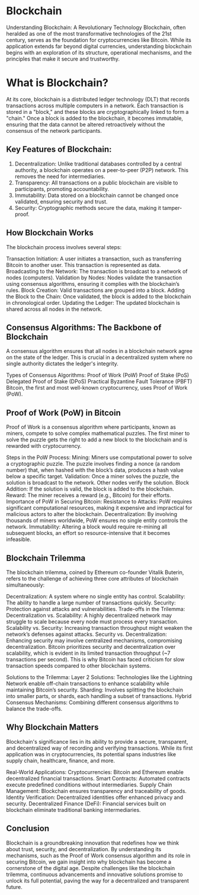 # Blockchain
Understanding Blockchain: A Revolutionary Technology
Blockchain, often heralded as one of the most transformative technologies of the 21st century, serves as the foundation for cryptocurrencies like Bitcoin. While its application extends far beyond digital currencies, understanding blockchain begins with an exploration of its structure, operational mechanisms, and the principles that make it secure and trustworthy.

# What is Blockchain?
At its core, blockchain is a distributed ledger technology (DLT) that records transactions across multiple computers in a network. Each transaction is stored in a "block," and these blocks are cryptographically linked to form a "chain." Once a block is added to the blockchain, it becomes immutable, ensuring that the data cannot be altered retroactively without the consensus of the network participants.

## Key Features of Blockchain:
1. Decentralization: Unlike traditional databases controlled by a central authority, a blockchain operates on a peer-to-peer (P2P) network. This removes the need for intermediaries.
2. Transparency: All transactions on a public blockchain are visible to participants, promoting accountability.
3. Immutability: Data stored on a blockchain cannot be changed once validated, ensuring security and trust.
4. Security: Cryptographic methods secure the data, making it tamper-proof.
## How Blockchain Works
The blockchain process involves several steps:

Transaction Initiation: A user initiates a transaction, such as transferring Bitcoin to another user. This transaction is represented as data.
Broadcasting to the Network: The transaction is broadcast to a network of nodes (computers).
Validation by Nodes: Nodes validate the transaction using consensus algorithms, ensuring it complies with the blockchain’s rules.
Block Creation: Valid transactions are grouped into a block.
Adding the Block to the Chain: Once validated, the block is added to the blockchain in chronological order.
Updating the Ledger: The updated blockchain is shared across all nodes in the network.
## Consensus Algorithms: The Backbone of Blockchain
A consensus algorithm ensures that all nodes in a blockchain network agree on the state of the ledger. This is crucial in a decentralized system where no single authority dictates the ledger's integrity.

Types of Consensus Algorithms:
Proof of Work (PoW)
Proof of Stake (PoS)
Delegated Proof of Stake (DPoS)
Practical Byzantine Fault Tolerance (PBFT)
Bitcoin, the first and most well-known cryptocurrency, uses Proof of Work (PoW).

## Proof of Work (PoW) in Bitcoin
Proof of Work is a consensus algorithm where participants, known as miners, compete to solve complex mathematical puzzles. The first miner to solve the puzzle gets the right to add a new block to the blockchain and is rewarded with cryptocurrency.

Steps in the PoW Process:
Mining: Miners use computational power to solve a cryptographic puzzle. The puzzle involves finding a nonce (a random number) that, when hashed with the block’s data, produces a hash value below a specific target.
Validation: Once a miner solves the puzzle, the solution is broadcast to the network. Other nodes verify the solution.
Block Addition: If the solution is valid, the block is added to the blockchain.
Reward: The miner receives a reward (e.g., Bitcoin) for their efforts.
Importance of PoW in Securing Bitcoin:
Resistance to Attacks: PoW requires significant computational resources, making it expensive and impractical for malicious actors to alter the blockchain.
Decentralization: By involving thousands of miners worldwide, PoW ensures no single entity controls the network.
Immutability: Altering a block would require re-mining all subsequent blocks, an effort so resource-intensive that it becomes infeasible.
## Blockchain Trilemma
The blockchain trilemma, coined by Ethereum co-founder Vitalik Buterin, refers to the challenge of achieving three core attributes of blockchain simultaneously:

Decentralization: A system where no single entity has control.
Scalability: The ability to handle a large number of transactions quickly.
Security: Protection against attacks and vulnerabilities.
Trade-offs in the Trilemma:
Decentralization vs. Scalability: A highly decentralized network may struggle to scale because every node must process every transaction.
Scalability vs. Security: Increasing transaction throughput might weaken the network’s defenses against attacks.
Security vs. Decentralization: Enhancing security may involve centralized mechanisms, compromising decentralization.
Bitcoin prioritizes security and decentralization over scalability, which is evident in its limited transaction throughput (~7 transactions per second). This is why Bitcoin has faced criticism for slow transaction speeds compared to other blockchain systems.

Solutions to the Trilemma:
Layer 2 Solutions: Technologies like the Lightning Network enable off-chain transactions to enhance scalability while maintaining Bitcoin’s security.
Sharding: Involves splitting the blockchain into smaller parts, or shards, each handling a subset of transactions.
Hybrid Consensus Mechanisms: Combining different consensus algorithms to balance the trade-offs.
## Why Blockchain Matters
Blockchain's significance lies in its ability to provide a secure, transparent, and decentralized way of recording and verifying transactions. While its first application was in cryptocurrencies, its potential spans industries like supply chain, healthcare, finance, and more.

Real-World Applications:
Cryptocurrencies: Bitcoin and Ethereum enable decentralized financial transactions.
Smart Contracts: Automated contracts execute predefined conditions without intermediaries.
Supply Chain Management: Blockchain ensures transparency and traceability of goods.
Identity Verification: Decentralized identities offer enhanced privacy and security.
Decentralized Finance (DeFi): Financial services built on blockchain eliminate traditional banking intermediaries.
## Conclusion
Blockchain is a groundbreaking innovation that redefines how we think about trust, security, and decentralization. By understanding its mechanisms, such as the Proof of Work consensus algorithm and its role in securing Bitcoin, we gain insight into why blockchain has become a cornerstone of the digital age. Despite challenges like the blockchain trilemma, continuous advancements and innovative solutions promise to unlock its full potential, paving the way for a decentralized and transparent future.
